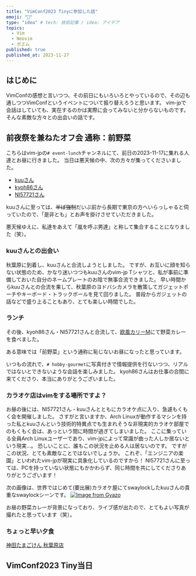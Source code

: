 ```yaml
---
title: "VimConf2023 Tinyに参加した話"
emoji: "💭"
type: "idea" # tech: 技術記事 / idea: アイデア
topics: 
  - Vim
  - Neovim
  - ポエム
published: true
published_at: 2023-11-27
---
```


## はじめに

VimConfの感想と言いつつ、その前日にもいろいろとやっているので、その辺も通しつつVimConfというイベントについて振り替えろうと思います。
vim-jpで会話はしていても、実在するのかは実際に会ってみないと分からないものです。
そんな素敵な方々との出会いの話です。

## 前夜祭を兼ねたオフ会 通称：前野菜

こちらはvim-jpの`# event-lunch`チャンネルにて、前日の2023-11-17に集れる人達とお昼に行きました。
当日は悪天候の中、次の方々が集ってくださいました。

- [kuuさん](https://github.com/kuuote)
- [kyoh86さん](https://github.com/kyoh86)
- [NI57721さん](https://github.com/NI57721)

kuuさんに至っては、~~半ば強制~~だいぶ前から長期で東京の方へいらっしゃると伺っていたので、「是非とも」とお声を掛けさせていただきました。

悪天候ゆえに、私達をあえて「嵐を呼ぶ男達」と称して集合することになりました（笑）。

### kuuさんとの出会い

秋葉原に到着し、kuuさんと合流しようとしました。
ですが、お互いに顔を知らない状態のため、かなり迷いつつもkuuさんのvim-jp Tシャツと、私が事前に準備しておいた自分のネームプレートのお陰で無事合流できました。
早い時間からkuuさんとの合流を果して、秋葉原のヨドバシカメラを散策してガジェットポーチやキーボード・トラックボールを見て回りました。
普段からガジェットの話などで盛り上ることもあり、とても楽しい時間でした。

### ランチ

その後、kyoh86さん・NI57721さんと合流して、[欧風カリーM](https://tabelog.com/tokyo/A1310/A131001/13198950/)にて野菜カレーを食べました。
<!-- textlint-disable -->
ある意味では「前野菜」という通称に恥じないお昼になったと思っています。
<!-- textlint-enable -->
いつもの流れで、`# hobby-gourmet`に写真付きで情報提供を行ないつつ、リアルではないとできないような会話を楽しみました。
kyoh86さんはお仕事の合間に来てくださり、本当にありがとうございました。

### カラオケ店はvimをする場所ですよ？

お昼の後には、NI57721さん・kuuさんとともにカラオケ点に入り、急遽もくもく会を開催しました。
さすがと言いますか、Arch Linuxが動作するマシンを持った私とkuuさんという技術的特異点でも生まれそうな非現実的カラオケ部屋でのもくもく会は、あっという間に時間が過ぎてしまいました。
ここに集っている全員Arch Linuxユーザーであり、vim-jpによって常識が曲った人しか居ないという現実…。
恐しいことに、誰もこの状況を止める人は居ないのです。
ですがこの状況、とても素敵なことではないでしょうか。
これぞ、「エンジニアの楽園」といわれたvim-jpが現実に具象化しているのですから！
NI57721さんに至っては、PCを持っていない状態にもかかわらず、同じ時間を共にしてくださりありがとうございます！

<!-- textlint-disable -->
次の画像は、世界ではじめて(要出展)カラオケ屋にてswaylockしたkuuさんの貴重なswaylockシーンです。
[![Image from Gyazo](https://i.gyazo.com/08e7ded46d53c1aaa36242840079d5a4.jpg)](https://gyazo.com/08e7ded46d53c1aaa36242840079d5a4)
<!-- textlint-enable -->
お昼の野菜カレーが背景になっており、ライブ感が出たので、とてもよい写真が撮れたと思っています（笑）。

### ちょっと早い夕食

[神田たまごけん 秋葉原店](https://tabelog.com/tokyo/A1311/A131101/13178900/dtlmap/)

## VimConf2023 Tiny当日
